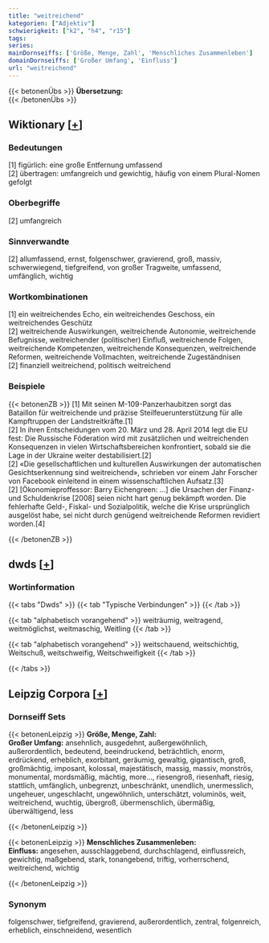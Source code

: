 ```yaml
---
title: "weitreichend"
kategorien: ["Adjektiv"]
schwierigkeit: ["k2", "h4", "r15"]
tags:
series:
mainDornseiffs: ['Größe, Menge, Zahl', 'Menschliches Zusammenleben']
domainDornseiffs: ['Großer Umfang', 'Einfluss']
url: "weitreichend"
---
```


{{< betonenÜbs >}}
**Übersetzung:**  
{{< /betonenÜbs >}}

## Wiktionary [[+](https://de.wiktionary.org/wiki/weitreichend)]

### Bedeutungen
[1] figürlich: eine große Entfernung umfassend  
[2] übertragen: umfangreich und gewichtig, häufig von einem Plural-Nomen gefolgt  

### Oberbegriffe
[2] umfangreich  

### Sinnverwandte
[2] allumfassend, ernst, folgenschwer, gravierend, groß, massiv, schwerwiegend, tiefgreifend, von großer Tragweite, umfassend, umfänglich, wichtig  

### Wortkombinationen
[1] ein weitreichendes Echo, ein weitreichendes Geschoss, ein weitreichendes Geschütz  
[2] weitreichende Auswirkungen, weitreichende Autonomie, weitreichende Befugnisse, weitreichender (politischer) Einfluß, weitreichende Folgen, weitreichende Kompetenzen, weitreichende Konsequenzen, weitreichende Reformen, weitreichende Vollmachten, weitreichende Zugeständnisen  
[2] finanziell weitreichend, politisch weitreichend  

### Beispiele
{{< betonenZB >}}
[1] Mit seinen M-109-Panzerhaubitzen sorgt das Bataillon für weitreichende und präzise Steilfeuerunterstützung für alle Kampftruppen der Landstreitkräfte.[1]  
[2] In ihren Entscheidungen vom 20. März und 28. April 2014 legt die EU fest: Die Russische Föderation wird mit zusätzlichen und weitreichenden Konsequenzen in vielen Wirtschaftsbereichen konfrontiert, sobald sie die Lage in der Ukraine weiter destabilisiert.[2]  
[2] «Die gesellschaftlichen und kulturellen Auswirkungen der automatischen Gesichtserkennung sind weitreichend», schrieben vor einem Jahr Forscher von Facebook einleitend in einem wissenschaftlichen Aufsatz.[3]  
[2] [Ökonomieproffessor: Barry Eichengreen: …] die Ursachen der Finanz- und Schuldenkrise [2008] seien nicht hart genug bekämpft worden. Die fehlerhafte Geld-, Fiskal- und Sozialpolitik, welche die Krise ursprünglich ausgelöst habe, sei nicht durch genügend weitreichende Reformen revidiert worden.[4]  

{{< /betonenZB >}}


## dwds [[+](https://www.dwds.de/wb/weitreichend)]

### Wortinformation
{{< tabs "Dwds" >}}
{{< tab "Typische Verbindungen" >}}
{{< /tab >}}

{{< tab "alphabetisch vorangehend" >}}
weiträumig, weitragend, weitmöglichst, weitmaschig, Weitling
{{< /tab >}}

{{< tab "alphabetisch vorangehend" >}}
weitschauend, weitschichtig, Weitschuß, weitschweifig, Weitschweifigkeit
{{< /tab >}}

{{< /tabs >}}

## Leipzig Corpora [[+](https://corpora.uni-leipzig.de/en/res?word=weitreichend&corpusId=deu_newscrawl-public_2018)]

### Dornseiff Sets
{{< betonenLeipzig >}}
**Größe, Menge, Zahl:**  
**Großer Umfang:** ansehnlich, ausgedehnt, außergewöhnlich, außerordentlich, bedeutend, beeindruckend, beträchtlich, enorm, erdrückend, erheblich, exorbitant, geräumig, gewaltig, gigantisch, groß, großmächtig, imposant, kolossal, majestätisch, massig, massiv, monströs, monumental, mordsmäßig, mächtig, more..., riesengroß, riesenhaft, riesig, stattlich, umfänglich, unbegrenzt, unbeschränkt, unendlich, unermesslich, ungeheuer, ungeschlacht, ungewöhnlich, unterschätzt, voluminös, weit, weitreichend, wuchtig, übergroß, übermenschlich, übermäßig, überwältigend, less  

{{< /betonenLeipzig >}}


{{< betonenLeipzig >}}
**Menschliches Zusammenleben:**  
**Einfluss:** angesehen, ausschlaggebend, durchschlagend, einflussreich, gewichtig, maßgebend, stark, tonangebend, triftig, vorherrschend, weitreichend, wichtig  

{{< /betonenLeipzig >}}

### Synonym
folgenschwer, tiefgreifend, gravierend, außerordentlich, zentral, folgenreich, erheblich, einschneidend, wesentlich

